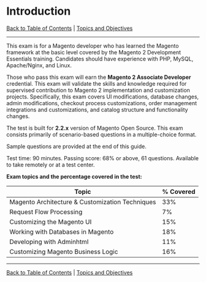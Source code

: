 # Introduction

[Back to Table of Contents](../) | [Topics and Objectives](../topics-and-objectives/)

------


This exam is for a Magento developer who has learned the Magento framework at the basic level covered by the Magento 2 Development Essentials training. Candidates should have experience with PHP, MySQL, Apache/Nginx, and Linux. 

Those who pass this exam will earn the **Magento 2 Associate Developer** credential. This exam will validate the skills and knowledge required for supervised contribution to Magento 2 implementation and customization projects. Specifically, this exam covers UI modifications, database changes, admin modifications, checkout process customizations, order management integrations and customizations, and catalog structure and functionality changes.

The test is built for **2.2.x** version of Magento Open Source. This exam consists primarily of scenario-based questions in a multiple-choice format. 

Sample questions are provided at the end of this guide.

Test time: 90 minutes. Passing score: 68% or above, 61 questions. Available to take remotely or at a test center. 

**Exam topics and the percentage covered in the test:**

| Topic | % Covered |
| -----  | ----- |
| Magento Architecture & Customization Techniques | 33% |
| Request Flow Processing | 7% |
| Customizing the Magento UI | 15% |
| Working with Databases in Magento | 18% |
| Developing with Adminhtml | 11% |
| Customizing Magento Business Logic | 16% |

----

[Back to Table of Contents](../) | [Topics and Objectives](../topics-and-objectives/)
